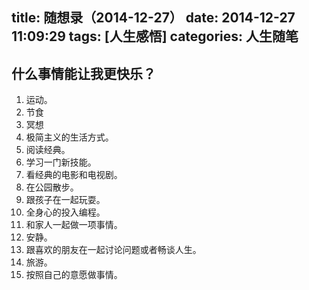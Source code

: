 title: 随想录（2014-12-27）
date: 2014-12-27 11:09:29
tags: [人生感悟]
categories: 人生随笔
---
## 什么事情能让我更快乐？
1. 运动。
2. 节食
3. 冥想
3. 极简主义的生活方式。
4. 阅读经典。
5. 学习一门新技能。
6. 看经典的电影和电视剧。
7. 在公园散步。
8. 跟孩子在一起玩耍。
9. 全身心的投入编程。
10. 和家人一起做一项事情。
11. 安静。
12. 跟喜欢的朋友在一起讨论问题或者畅谈人生。
13. 旅游。
14. 按照自己的意愿做事情。

